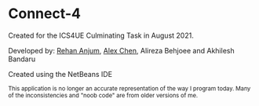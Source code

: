 # Connect-4

Created for the ICS4UE Culminating Task in August 2021.

Developed by:
[Rehan Anjum](https://www.github.com/rehan-anjum/), [Alex Chen](https://github.com/alexchen2), Alireza Behjoee and Akhilesh Bandaru

Created using the NetBeans IDE

<sup>This application is no longer an accurate representation of the way I program today. Many of the inconsistencies and "noob code" are from older versions of me.</sup>

